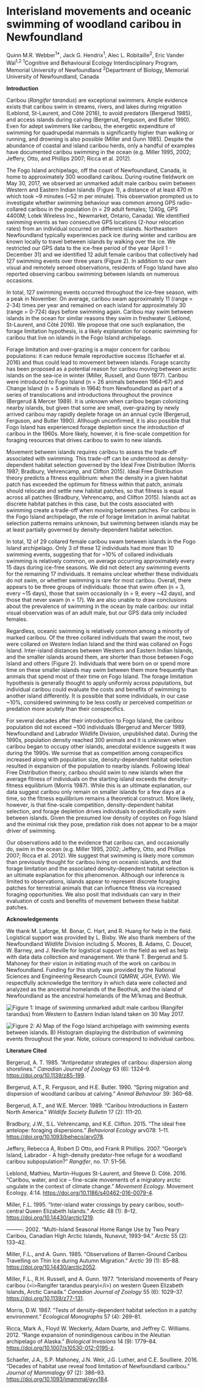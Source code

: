 Interisland movements and oceanic swimming of woodland caribou in
Newfoundland
================
Quinn M.R. Webber<sup>1\*</sup>, Jack G. Hendrix<sup>1</sup>, Alec L.
Robitaille<sup>2</sup>, Eric Vander Wal<sup>1,2</sup>
<sup>1</sup>Cognitive and Behavioural Ecology Interdisciplinary Program,
Memorial University of Newfoundland <sup>2</sup>Department of Biology,
Memorial University of Newfoundland, Canada

**Introduction**

Caribou (*Rangifer tarandus*) are exceptional swimmers. Ample evidence
exists that caribou swim in streams, rivers, and lakes during migration
(Leblond, St-Laurent, and Côté 2016), to avoid predators (Bergerud
1985), and access islands during calving (Bergerud, Ferguson, and Butler
1990). Even for adept swimmers like caribou, the energetic expenditure
of swimming for quadrupedal mammals is significantly higher than walking
or running, <!--[@Fish1993]--> and drowning is also possible (Miller and
Gunn 1985). Despite the abundance of coastal and island caribou herds,
only a handful of examples have documented caribou swimming in the ocean
(e.g. Miller 1995, 2002; Jeffery, Otto, and Phillips 2007; Ricca et al.
2012).

The Fogo Island archipelago, off the coast of Newfoundland, Canada, is
home to approximately 300 woodland caribou. During routine fieldwork on
May 30, 2017, we observed an unmarked adult male caribou swim between
Western and Eastern Indian Islands (Figure 1), a distance of at least
470 m which took ~9 minutes (~52 m per minute). This observation
prompted us to investigate whether swimming behaviour was common among
GPS radio-collared caribou in the population (n = 29 adult females;
1240g, GPS 4400M; Lotek Wireless Inc., Newmarket, Ontario, Canada). We
identified swimming events as two consecutive GPS locations (2-hour
relocation rates) from an individual occurred on different islands.
Northeastern Newfoundland typically experiences pack ice during winter
and caribou are known locally to travel between islands by walking over
the ice. We restricted our GPS data to the ice-free period of the year
(April 1 - December 31) and we identified 12 adult female caribou that
collectively had 127 swimming events over three years (Figure 2). In
addition to our own visual and remotely sensed observations, residents
of Fogo Island have also reported observing caribou swimming between
islands on numerous occasions.

<!-- add numbers in here -->

In total, 127 swimming events occurred throughout the ice-free season,
with a peak in November. On average, caribou swam approximately 11
(range = 2-34) times per year and remained on each island for
approximately 30 (range = 0-724) days before swimming again. Caribou may
swim between islands in the ocean for similar reasons they swim in
freshwater (Leblond, St-Laurent, and Côté 2016). We propose that one
such explanation, the forage limitation hypothesis, is a likely
explanation for oceanic swimming for caribou that live on islands in the
Fogo Island archipelago. <!--Is it better
to just state our results here, or give this sort of teaser? Initially I had "86
events by 3 individuals" here, but then we ignore that for a couple paragraphs
of context before getting back into it... which seemed weird
QW: I agree. I've added some Fogo context-->

Forage limitation and over-grazing is a major concern for caribou
populations: it can reduce female reproductive success (Schaefer et al.
2016) and thus could lead to movement between islands. Forage scarcity
has been proposed as a potential reason for caribou moving between
arctic islands on the sea-ice in winter (Miller, Russell, and Gunn
1977). Caribou were introduced to Fogo Island (n = 26 animals between
1964–67) and Change Island (n = 5 animals in 1964) from Newfoundland as
part of a series of translocations and introductions throughout the
province (Bergerud & Mercer 1989). It is unknown when caribou began
colonizing nearby islands, but given that some are small, over-grazing
by newly arrived caribou may rapidly deplete forage on an annual cycle
(Bergerud, Ferguson, and Butler 1990). Although unconfirmed, it is also
possible that Fogo Island has experienced forage depletion since the
introduction of caribou in the 1960s. More likely, however, it is
fine-scale competition for foraging resources that drives caribou to
swim to new islands.

Movement between islands requires caribou to assess the trade-off
associated with swimming. This trade-off can be understood as
density-dependent habitat selection governed by the Ideal Free
Distribution (Morris 1987; Bradbury, Vehrencamp, and Clifton 2015).
Ideal Free Distribution theory predicts a fitness equilibrium: when the
density in a given habitat patch has exceeded the optimum for fitness
within that patch, animals should relocate and settle new habitat
patches, so that fitness is equal across all patches (Bradbury,
Vehrencamp, and Clifton 2015). Islands act as discrete habitat patches
in this case, but the costs associated with swimming create a trade-off
when moving between patches. For caribou in the Fogo Island archipelago,
the role of forage limitation in animal habitat selection patterns
remains unknown, but swimming between islands may be at least partially
governed by density-dependent habitat selection.

In total, 12 of 29 collared female caribou swam between islands in the
Fogo Island archipelago. Only 3 of these 12 individuals had more than 10
swimming events, suggesting that for ~10% of collared individuals
swimming is relatively common, on average occurring approximately every
15 days during ice-free seasons. We did not detect any swimming events
for the remaining 17 individuals. It remains unclear whether these
individuals do not swim, or whether swimming is rare for most caribou.
Overall, there appears to be three groups of individuals: those that
swim often (n = 3, every ~15 days), those that swim occasionally (n = 9,
every ~42 days), and those that never swam (n = 17). We are also unable
to draw conclusions about the prevalence of swimming in the ocean by
male caribou: our initial visual observation was of an adult male, but
our GPS data only included
females.

<!-- "During the winter, when individuals could theoretically move between islands more easily by walking across ice, XX individuals were observed moving between islands. YY [(a) majority, (b) minority] of these were not detected swimming during the ice-free season and only moved between islands overwinter. This suggests that [(a) moving between islands is a relatively consistent behaviour within individuals, where some caribou refrain from both swimming and walking over ice] / [(b) caribou who avoided swimming between islands would still take advantage of the benefits provided by these patches, but only when travelling to them was less risky and costly] -->

<!-- QW: I'm not sure we need to say the below.. 
JGH - yeah, it's pretty extra I guess. I'm not really a fan of the above para either, it's not very convincing and doesn't add much
It is theoretically possible that these other
females moved rapidly back and forth between islands within the 2 hour fix rate
of our GPS collars, which we would be unable to detect. We consider this highly
unlikely given the range of residency times for caribou on any given island (min
- max: XX - XX). <!--double check-->

<!-- What is the typical residency time? Is this a true statement or am I just making this up? QW: this is something we will look into, I think. -->

Regardless, oceanic swimming is relatively common among a minority of
marked caribou. Of the three collared individuals that swam the most,
two were collared on Western Indian Island and the third was collared on
Fogo Island. Inter-island distances between Western and Eastern Indian
Islands, and the smaller islands around them, are shorter than those
between Fogo Island and others (Figure 2). Individuals that were born on
or spend more time on these smaller islands may swim between them more
frequently than animals that spend most of their time on Fogo Island.
The forage limitation hypothesis is generally thought to apply uniformly
across populations, but individual caribou could evaluate the costs and
benefits of swimming to another island differently. It is possible that
some individuals, in our case ~10%, considered swimming to be less
costly or perceived competition or predation more acutely than their
conspecifics.

For several decades after their introduction to Fogo Island, the caribou
population did not exceed ~100 individuals (Bergerud and Mercer 1989,
Newfoundland and Labrador Wildlife Division, unpublished data). During
the 1990s, population density reached 300 animals and it is unknown when
caribou began to occupy other islands, anecdotal evidence suggests it
was during the 1990s. We surmise that as competition among conspecifics
increased along with population size, density-dependent habitat
selection resulted in expansion of the population to nearby islands.
Following Ideal Free Distribution theory, caribou should swim to new
islands when the average fitness of individuals on the starting island
exceeds the density-fitness equilibrium (Morris 1987). While this is an
ultimate explanation, our data suggest caribou only remain on smaller
islands for a few days at a time, so the fitness equilibrium remains a
theoretical construct. More likely, however, is that fine-scale
competition, density-dependent habitat selection, and forage depletion
drives individuals to peridiodically swim between islands. Given the
presumed low density of coyotes on Fogo Island and the minimal risk they
pose, predation risk does not appear to be a major driver of swimming.

<!-- QW: changed it a bit - how is this? 
JGH: simplified these two para's a bit,
took out most of the predator stuff. I'm a bit confused by the sentence above
citing your 2018 paper, I'm not really sure what it's saying & how it relates to
the rest of the section. there were comments to that effect as well, maybe
expand the end a bit to make it clearer how that relates? -->

Our observations add to the evidence that caribou can, and occasionally
do, swim in the ocean (e.g. Miller 1995, 2002; Jeffery, Otto, and
Phillips 2007; Ricca et al. 2012). We suggest that swimming is likely
more common than previously thought for caribou living on oceanic
islands, and that forage limitation and the associated density-dependent
habitat selection is an ultimate explanation for this phenomenon.
Although our inference is limited to observations, islands appear to
represent discrete foraging patches for terrestrial animals that can
influence fitness via increased foraging opportunities. We also posit
that individuals can vary in their evaluation of costs and benefits of
movement between these habitat patches.

**Acknowledgements**

We thank M. Laforge, M. Bonar, C. Hart, and R. Huang for help in the
field. Logistical support was provided by L. Bixby. We also thank
members of the Newfoundland Wildlife Division including S. Moores, B.
Adams, C. Doucet, W. Barney, and J. Neville for logistical support in
the field as well as help with data data collection and management. We
thank T. Bergerud and S. Mahoney for their vision in initiating much of
the work on caribou in Newfoundland. Funding for this study was provided
by the National Sciences and Engineering Research Council (QMRW, JGH,
EVW). We respectfully acknowledge the territory in which data were
collected and analyzed as the ancestral homelands of the Beothuk, and
the island of Newfoundland as the ancestral homelands of the Mi’kmaq and
Beothuk.
<!-- Simplified the funding statement, do we need to name the specific
scholarships/grants? Eric opinion??-->

![**Figure 1**: Image of swimming unmarked adult male caribou (*Rangifer
tarandus*) from Western to Eastern Indian Island taken on 30 May
2017.](../graphics/IMG_1562.JPG)

![**Figure 2**: A) Map of the Fogo Island archipelago with swimming
events between islands. B) Histogram displaying the distribution of
swimming events throughout the year. Note, colours correspond to
individual caribou.](../graphics/Fig2.png)

<!-- edit caption Fogo Island is the largest
island in the archipelago (237.71 km^2^), but there are at least three other
large islands: Western Indian (77.6 km^2^), Eastern Indian (38.7 km^2^) and
Change (XX km^2^) Islands, as well as numerous smaller islands, including
Blundon’s (1.18 km^2^), North Long (1.01 km^2^), South Long (0.48 km^2^), Kate’s
(1.64 km^2^), and Brother’s (1.59 km^2^) Islands. Habitats are similar across
the archipelago, consisting largely of coniferous and mixed forests of balsam
fir (*Abies balsamea*), black spruce (*Picea mariana*), and white birch 
(*Betula papyrifera*) as well as bogs, lakes, lichen and rocky
barrens.-->

**Literature Cited**

<div id="refs" class="references">

<div id="ref-Bergerud1985">

Bergerud, A. T. 1985. “Antipredator strategies of caribou: dispersion
along shorelines.” *Canadian Journal of Zoology* 63 (6): 1324–9.
<https://doi.org/10.1139/z85-199>.

</div>

<div id="ref-Bergerud1990">

Bergerud, A.T., R. Ferguson, and H.E. Butler. 1990. “Spring migration
and dispersion of woodland caribou at calving.” *Animal Behaviour* 39:
360–68.

</div>

<div id="ref-Bergerud1989">

Bergerud, A.T., and W.E. Mercer. 1989. “Caribou Introductions in Eastern
North America.” *Wildlife Society Bulletin* 17 (2): 111–20.

</div>

<div id="ref-Bradbury2015">

Bradbury, J.W., S.L. Vehrencamp, and K.E. Clifton. 2015. “The ideal free
antelope: foraging dispersions.” *Behavioral Ecology* arv078: 1–11.
<https://doi.org/10.1093/beheco/arv078>.

</div>

<div id="ref-Jeffery2007">

Jeffery, Rebecca A, Robert D Otto, and Frank R Phillips. 2007. “George’s
Island, Labrador - A high-density predator-free refuge for a woodland
caribou subpopulation?” *Rangifer*, no. 17: 51–56.

</div>

<div id="ref-Leblond2016">

Leblond, Mathieu, Martin-Hugues St-Laurent, and Steeve D. Côté. 2016.
“Caribou, water, and ice – fine-scale movements of a migratory arctic
ungulate in the context of climate change.” *Movement Ecology*. Movement
Ecology, 4:14. <https://doi.org/10.1186/s40462-016-0079-4>.

</div>

<div id="ref-Miller1995">

Miller, F.L. 1995. “Inter-island water crossings by peary caribou,
south-central Queen Elizabeth Islands.” *Arctic* 48 (1): 8–12.
<https://doi.org/10.14430/arctic1219>.

</div>

<div id="ref-Miller2002">

———. 2002. “Multi-Island Seasonal Home Range Use by Two Peary Caribou,
Canadian High Arctic Islands, Nunavut, 1993-94.” *Arctic* 55 (2):
133–42.

</div>

<div id="ref-Miller1985">

Miller, F.L., and A. Gunn. 1985. “Observations of Barren-Ground Caribou
Travelling on Thin Ice during Autumn Migration.” *Arctic* 39 (1): 85–88.
<https://doi.org/10.14430/arctic2052>.

</div>

<div id="ref-Miller1977">

Miller, F.L., R.H. Russell, and A. Gunn. 1977. “Interisland movements of
Peary caribou (\<i\>Rangifer tarandus pearyi\</i\>) on western Queen
Elizabeth Islands, Arctic Canada.” *Canadian Journal of Zoology* 55 (6):
1029–37. <https://doi.org/10.1139/z77-131>.

</div>

<div id="ref-Morris1987">

Morris, D.W. 1987. “Tests of density-dependent habitat selection in a
patchy environment.” *Ecological Monographs* 57 (4): 269–81.

</div>

<div id="ref-Ricca2012">

Ricca, Mark A., Floyd W. Weckerly, Adam Duarte, and Jeffrey C. Williams.
2012. “Range expansion of nonindigenous caribou in the Aleutian
archipelago of Alaska.” *Biological Invasions* 14 (9): 1779–84.
<https://doi.org/10.1007/s10530-012-0195-z>.

</div>

<div id="ref-Schaefer2016">

Schaefer, J.A., S.P. Mahoney, J.N. Weir, J.G. Luther, and C.E.
Soulliere. 2016. “Decades of habitat use reveal food limitation of
Newfoundland caribou.” *Journal of Mammalogy* 97 (2): 386–93.
<https://doi.org/10.1093/jmammal/gyv184>.

</div>

</div>
